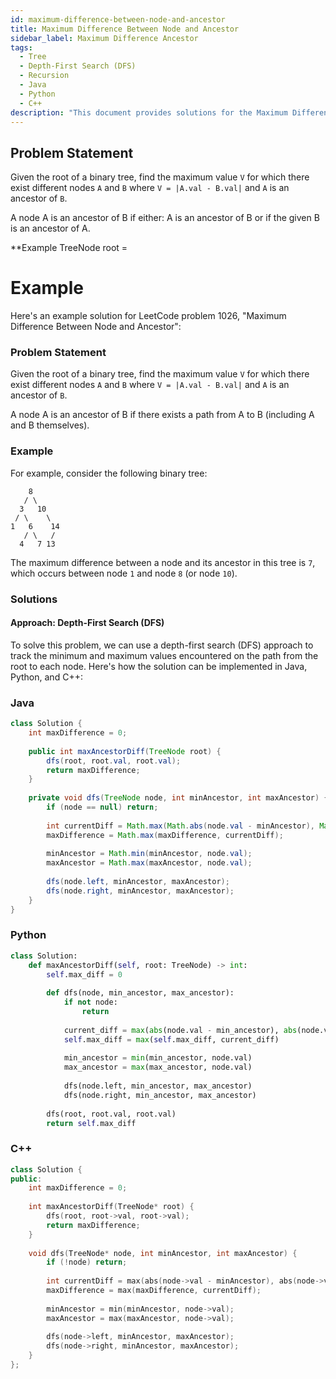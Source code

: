 ```yaml
---
id: maximum-difference-between-node-and-ancestor
title: Maximum Difference Between Node and Ancestor
sidebar_label: Maximum Difference Ancestor
tags:
  - Tree
  - Depth-First Search (DFS)
  - Recursion
  - Java
  - Python
  - C++
description: "This document provides solutions for the Maximum Difference Between Node and Ancestor problem."
---
```


## Problem Statement

Given the root of a binary tree, find the maximum value `V` for which there exist different nodes `A` and `B` where `V = |A.val - B.val|` and `A` is an ancestor of `B`.

A node A is an ancestor of B if either: A is an ancestor of B or if the given B is an ancestor of A.

**Example  TreeNode root =
     
  # Example


Here's an example solution for LeetCode problem 1026, "Maximum Difference Between Node and Ancestor":

### Problem Statement

Given the root of a binary tree, find the maximum value `V` for which there exist different nodes `A` and `B` where `V = |A.val - B.val|` and `A` is an ancestor of `B`.

A node A is an ancestor of B if there exists a path from A to B (including A and B themselves).

### Example

For example, consider the following binary tree:

```
    8
   / \
  3   10
 / \    \
1   6    14
   / \   /
  4   7 13
```

The maximum difference between a node and its ancestor in this tree is `7`, which occurs between node `1` and node `8` (or node `10`).

### Solutions

#### Approach: Depth-First Search (DFS)

To solve this problem, we can use a depth-first search (DFS) approach to track the minimum and maximum values encountered on the path from the root to each node. Here's how the solution can be implemented in Java, Python, and C++:

### Java

```java
class Solution {
    int maxDifference = 0;
    
    public int maxAncestorDiff(TreeNode root) {
        dfs(root, root.val, root.val);
        return maxDifference;
    }
    
    private void dfs(TreeNode node, int minAncestor, int maxAncestor) {
        if (node == null) return;
        
        int currentDiff = Math.max(Math.abs(node.val - minAncestor), Math.abs(node.val - maxAncestor));
        maxDifference = Math.max(maxDifference, currentDiff);
        
        minAncestor = Math.min(minAncestor, node.val);
        maxAncestor = Math.max(maxAncestor, node.val);
        
        dfs(node.left, minAncestor, maxAncestor);
        dfs(node.right, minAncestor, maxAncestor);
    }
}
```

### Python

```python
class Solution:
    def maxAncestorDiff(self, root: TreeNode) -> int:
        self.max_diff = 0
        
        def dfs(node, min_ancestor, max_ancestor):
            if not node:
                return
            
            current_diff = max(abs(node.val - min_ancestor), abs(node.val - max_ancestor))
            self.max_diff = max(self.max_diff, current_diff)
            
            min_ancestor = min(min_ancestor, node.val)
            max_ancestor = max(max_ancestor, node.val)
            
            dfs(node.left, min_ancestor, max_ancestor)
            dfs(node.right, min_ancestor, max_ancestor)
        
        dfs(root, root.val, root.val)
        return self.max_diff
```

### C++

```cpp
class Solution {
public:
    int maxDifference = 0;
    
    int maxAncestorDiff(TreeNode* root) {
        dfs(root, root->val, root->val);
        return maxDifference;
    }
    
    void dfs(TreeNode* node, int minAncestor, int maxAncestor) {
        if (!node) return;
        
        int currentDiff = max(abs(node->val - minAncestor), abs(node->val - maxAncestor));
        maxDifference = max(maxDifference, currentDiff);
        
        minAncestor = min(minAncestor, node->val);
        maxAncestor = max(maxAncestor, node->val);
        
        dfs(node->left, minAncestor, maxAncestor);
        dfs(node->right, minAncestor, maxAncestor);
    }
};
```